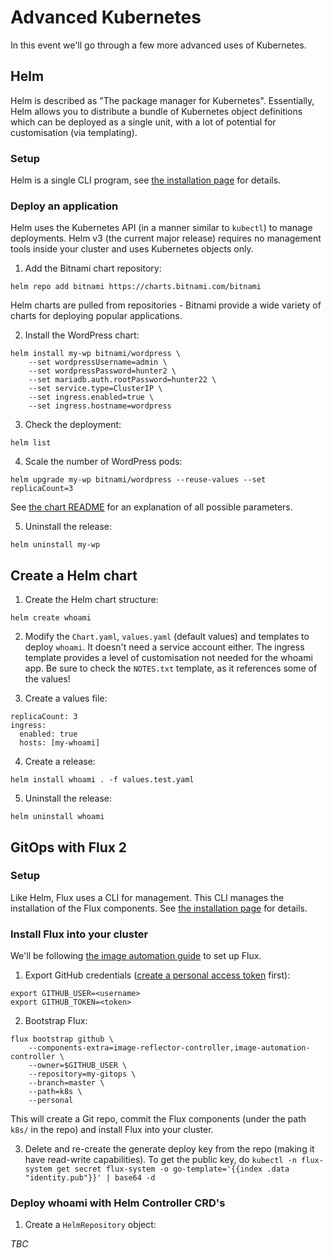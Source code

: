 # Advanced Kubernetes

In this event we'll go through a few more advanced uses of Kubernetes.

## Helm

Helm is described as "The package manager for Kubernetes". Essentially, Helm
allows you to distribute a bundle of Kubernetes object definitions which can be
deployed as a single unit, with a lot of potential for customisation (via
templating).

### Setup

Helm is a single CLI program, see [the installation page](https://helm.sh/docs/intro/install/)
for details.

### Deploy an application

Helm uses the Kubernetes API (in a manner similar to `kubectl`) to manage
deployments. Helm v3 (the current major release) requires no management tools
inside your cluster and uses Kubernetes objects only.

1. Add the Bitnami chart repository:

```
helm repo add bitnami https://charts.bitnami.com/bitnami
```

Helm charts are pulled from repositories - Bitnami provide a wide variety of
charts for deploying popular applications.

2. Install the WordPress chart:

```
helm install my-wp bitnami/wordpress \
    --set wordpressUsername=admin \
    --set wordpressPassword=hunter2 \
    --set mariadb.auth.rootPassword=hunter22 \
    --set service.type=ClusterIP \
    --set ingress.enabled=true \
    --set ingress.hostname=wordpress
```

3. Check the deployment:

```
helm list
```

4. Scale the number of WordPress pods:

```
helm upgrade my-wp bitnami/wordpress --reuse-values --set replicaCount=3
```

See [the chart README](https://github.com/bitnami/charts/tree/master/bitnami/wordpress)
for an explanation of all possible parameters.

5. Uninstall the release:

```
helm uninstall my-wp
```

## Create a Helm chart

1. Create the Helm chart structure:

```
helm create whoami
```

2. Modify the `Chart.yaml`, `values.yaml` (default values) and templates to
deploy `whoami`. It doesn't need a service account either. The ingress template
provides a level of customisation not needed for the whoami app. Be sure to
check the `NOTES.txt` template, as it references some of the values!

3. Create a values file:

```
replicaCount: 3
ingress:
  enabled: true
  hosts: [my-whoami]
```

4. Create a release:

```
helm install whoami . -f values.test.yaml
```

5. Uninstall the release:

```
helm uninstall whoami
```

## GitOps with Flux 2

### Setup

Like Helm, Flux uses a CLI for management. This CLI manages the installation of
the Flux components. See [the installation page](https://toolkit.fluxcd.io/guides/installation/)
for details.

### Install Flux into your cluster

We'll be following [the image automation guide](https://toolkit.fluxcd.io/guides/image-update/)
to set up Flux.

1. Export GitHub credentials ([create a personal access token](https://help.github.com/en/github/authenticating-to-github/creating-a-personal-access-token-for-the-command-line) first):

```
export GITHUB_USER=<username>
export GITHUB_TOKEN=<token>
```

2. Bootstrap Flux:

```
flux bootstrap github \
    --components-extra=image-reflector-controller,image-automation-controller \
    --owner=$GITHUB_USER \
    --repository=my-gitops \
    --branch=master \
    --path=k8s \
    --personal
```

This will create a Git repo, commit the Flux components (under the path `k8s/`
in the repo) and install Flux into your cluster.

3. Delete and re-create the generate deploy key from the repo (making it have
   read-write capabilities). To get the public key, do
   `kubectl -n flux-system get secret flux-system -o go-template='{{index .data "identity.pub"}}' | base64 -d`

### Deploy whoami with Helm Controller CRD's

1. Create a `HelmRepository` object:

_TBC_
